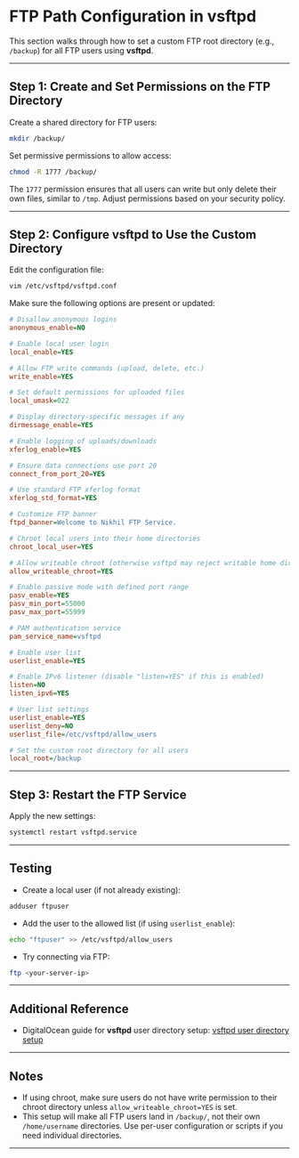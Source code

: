 
# FTP Path Configuration in vsftpd

This section walks through how to set a custom FTP root directory (e.g., `/backup`) for all FTP users using **vsftpd**.

---

## Step 1: Create and Set Permissions on the FTP Directory

Create a shared directory for FTP users:

```bash
mkdir /backup/
```

Set permissive permissions to allow access:

```bash
chmod -R 1777 /backup/
```

The `1777` permission ensures that all users can write but only delete their own files, similar to `/tmp`. Adjust permissions based on your security policy.

---

## Step 2: Configure vsftpd to Use the Custom Directory

Edit the configuration file:

```bash
vim /etc/vsftpd/vsftpd.conf
```

Make sure the following options are present or updated:

```ini
# Disallow anonymous logins
anonymous_enable=NO

# Enable local user login
local_enable=YES

# Allow FTP write commands (upload, delete, etc.)
write_enable=YES

# Set default permissions for uploaded files
local_umask=022

# Display directory-specific messages if any
dirmessage_enable=YES

# Enable logging of uploads/downloads
xferlog_enable=YES

# Ensure data connections use port 20
connect_from_port_20=YES

# Use standard FTP xferlog format
xferlog_std_format=YES

# Customize FTP banner
ftpd_banner=Welcome to Nikhil FTP Service.

# Chroot local users into their home directories
chroot_local_user=YES

# Allow writeable chroot (otherwise vsftpd may reject writable home dirs)
allow_writeable_chroot=YES

# Enable passive mode with defined port range
pasv_enable=YES
pasv_min_port=55000
pasv_max_port=55999

# PAM authentication service
pam_service_name=vsftpd

# Enable user list
userlist_enable=YES

# Enable IPv6 listener (disable "listen=YES" if this is enabled)
listen=NO
listen_ipv6=YES

# User list settings
userlist_enable=YES
userlist_deny=NO
userlist_file=/etc/vsftpd/allow_users

# Set the custom root directory for all users
local_root=/backup
```

---

## Step 3: Restart the FTP Service

Apply the new settings:

```bash
systemctl restart vsftpd.service
```

---

## Testing

- Create a local user (if not already existing):

```bash
adduser ftpuser
```

- Add the user to the allowed list (if using `userlist_enable`):

```bash
echo "ftpuser" >> /etc/vsftpd/allow_users
```

- Try connecting via FTP:

```bash
ftp <your-server-ip>
```

---

## Additional Reference

- DigitalOcean guide for **vsftpd** user directory setup: [vsftpd user directory setup](https://www.digitalocean.com/community/tutorials/how-to-setup-vsftpd-for-a-user-s-directory-on-ubuntu-14-04)

---

## Notes

- If using chroot, make sure users do not have write permission to their chroot directory unless `allow_writeable_chroot=YES` is set.
- This setup will make all FTP users land in `/backup/`, not their own `/home/username` directories. Use per-user configuration or scripts if you need individual directories.

---
